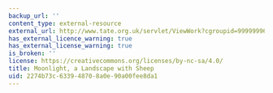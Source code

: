 ```yaml
---
backup_url: ''
content_type: external-resource
external_url: http://www.tate.org.uk/servlet/ViewWork?cgroupid=999999961&workid=11048&searchid=8869&tabview=image
has_external_licence_warning: true
has_external_license_warning: true
is_broken: ''
license: https://creativecommons.org/licenses/by-nc-sa/4.0/
title: Moonlight, a Landscape with Sheep
uid: 2274b73c-6339-4870-8a0e-90a00fee8da1
---
```

